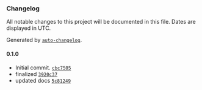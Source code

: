 ### Changelog

All notable changes to this project will be documented in this file. Dates are displayed in UTC.

Generated by [`auto-changelog`](https://github.com/CookPete/auto-changelog).

#### 0.1.0

- Initial commit. [`cbc7505`](https://github.com/karmaniverous/loggable/commit/cbc75051a55ae6f8a65e28975106ce0506a27254)
- finalized [`3920c37`](https://github.com/karmaniverous/loggable/commit/3920c37ea0f980d3ef0fd5be714f7b0f29561fae)
- updated docs [`5c81249`](https://github.com/karmaniverous/loggable/commit/5c81249766a8b17a8be064c9c9f7701fd47719ff)
